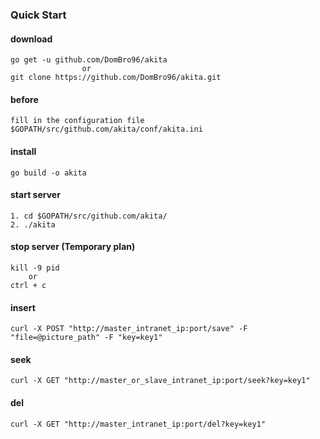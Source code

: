 ### Quick Start

#### download

```
go get -u github.com/DomBro96/akita
                or
git clone https://github.com/DomBro96/akita.git
```

#### before

```
fill in the configuration file $GOPATH/src/github.com/akita/conf/akita.ini
```

#### install

```
go build -o akita
```

#### start server

```
1. cd $GOPATH/src/github.com/akita/
2. ./akita
```

#### stop server (Temporary plan)

```
kill -9 pid
    or
ctrl + c
```

#### insert

```
curl -X POST "http://master_intranet_ip:port/save" -F "file=@picture_path" -F "key=key1"
```

#### seek

```
curl -X GET "http://master_or_slave_intranet_ip:port/seek?key=key1"
```

#### del

```
curl -X GET "http://master_intranet_ip:port/del?key=key1"
```
